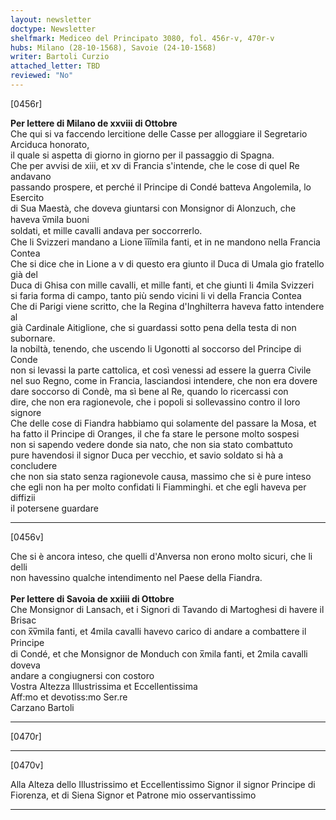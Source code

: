 ```yaml
---
layout: newsletter
doctype: Newsletter
shelfmark: Mediceo del Principato 3080, fol. 456r-v, 470r-v
hubs: Milano (28-10-1568), Savoie (24-10-1568)
writer: Bartoli Curzio
attached_letter: TBD
reviewed: "No"
---
```


[0456r]  
  
  
<strong>Per lettere di Milano de xxviii di Ottobre</strong>  
Che qui si va faccendo lercitione delle Casse per alloggiare il Segretario Arciduca honorato,  
il quale si aspetta di giorno in giorno per il passaggio di Spagna.  
Che per avvisi de xiii, et xv di Francia s'intende, che le cose di quel Re andavano  
passando prospere, et perché il Principe di Condé batteva Angolemila, lo Esercito  
di Sua Maestà, che doveva giuntarsi con Monsignor di Alonzuch, che haveva v̅mila buoni  
soldati, et mille cavalli andava per soccorrerlo.  
Che li Svizzeri mandano a Lione i̅i̅i̅mila fanti, et in ne mandono nella Francia  
Contea  
Che si dice che in Lione a v di questo era giunto il Duca di Umala gio fratello già del  
Duca di Ghisa con mille cavalli, et mille fanti, et che giunti li 4mila Svizzeri  
si faria forma di campo, tanto più sendo vicini li vi della Francia Contea  
Che di Parigi viene scritto, che la Regina d'Inghilterra haveva fatto intendere al  
già Cardinale Aitiglione, che si guardassi sotto pena della testa di non subornare.  
la nobiltà, tenendo, che uscendo li Ugonotti al soccorso del Principe di Conde  
non si levassi la parte cattolica, et così venessi ad essere la guerra Civile  
nel suo Regno, come in Francia, lasciandosi intendere, che non era dovere  
dare soccorso di Condè, ma sì bene al Re, quando lo ricercassi con  
dire, che non era ragionevole, che i popoli si sollevassino contro il loro signore  
Che delle cose di Fiandra habbiamo qui solamente del passare la Mosa, et  
ha fatto il Principe di Oranges, il che fa stare le persone molto sospesi  
non si sapendo vedere donde sia nato, che non sia stato combattuto  
pure havendosi il signor Duca per vecchio, et savio soldato si hà a concludere  
che non sia stato senza ragionevole causa, massimo che si è pure inteso  
che egli non ha per molto confidati li Fiamminghi. et che egli haveva per diffizii  
il potersene guardare  
  
---  

[0456v]  
  
  
Che si è ancora inteso, che quelli d'Anversa non erono molto sicuri, che li delli  
non havessino qualche intendimento nel Paese della Fiandra.  
<br/><strong>Per lettere di Savoia de xxiiii di Ottobre</strong>  
Che Monsignor di Lansach, et i Signori di Tavando di Martoghesi di havere il Brisac  
con x̅v̅mila fanti, et 4mila cavalli havevo carico di andare a combattere il Principe  
di Condé, et che Monsignor de Monduch con x̅mila fanti, et 2mila cavalli doveva  
andare a congiugnersi con costoro  
Vostra Altezza Illustrissima et Eccellentissima  
Aff:mo et devotiss:mo Ser.re  
Carzano Bartoli  
  
---  

[0470r]  
  
  
  
---  

[0470v]  
  
  
Alla Alteza dello Illustrissimo et Eccellentissimo Signor il signor Principe di  
Fiorenza, et di Siena Signor et Patrone mio osservantissimo  
  
---  

